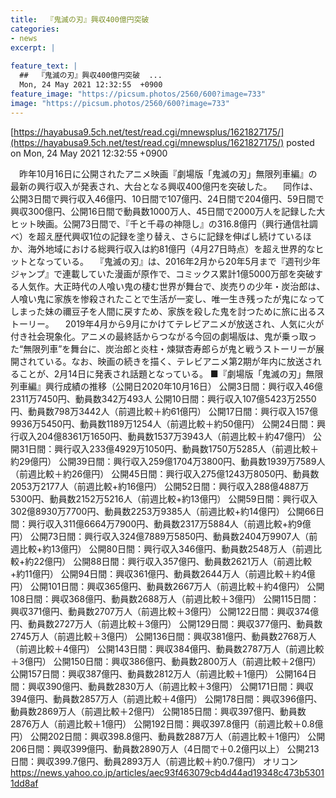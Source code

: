 ```yaml
---
title:  『鬼滅の刃』興収400億円突破  
categories:
- news
excerpt: |
  
feature_text: |
  ##  『鬼滅の刃』興収400億円突破  ...
  Mon, 24 May 2021 12:32:55  +0900
feature_image: "https://picsum.photos/2560/600?image=733"
image: "https://picsum.photos/2560/600?image=733"
---
```


[https://hayabusa9.5ch.net/test/read.cgi/mnewsplus/1621827175/](https://hayabusa9.5ch.net/test/read.cgi/mnewsplus/1621827175/)
posted on Mon, 24 May 2021 12:32:55  +0900

<!--more-->

　昨年10月16日に公開されたアニメ映画『劇場版「鬼滅の刃」無限列車編』の最新の興行収入が発表され、大台となる興収400億円を突破した。 　同作は、公開3日間で興行収入46億円、10日間で107億円、24日間で204億円、59日間で興収300億円、公開16日間で動員数1000万人、45日間で2000万人を記録した大ヒット映画。公開73日間で、『千と千尋の神隠し』の316.8億円（興行通信社調べ）を超え歴代興収1位の記録を塗り替え、さらに記録を伸ばし続けているほか、海外地域における総興行収入は約81億円（4月27日時点）を超え世界的なヒットとなっている。 　『鬼滅の刃』は、2016年2月から20年5月まで『週刊少年ジャンプ』で連載していた漫画が原作で、コミックス累計1億5000万部を突破する人気作。大正時代の人喰い鬼の棲む世界が舞台で、炭売りの少年・炭治郎は、人喰い鬼に家族を惨殺されたことで生活が一変し、唯一生き残ったが鬼になってしまった妹の禰豆子を人間に戻すため、家族を殺した鬼を討つために旅に出るストーリー。 　2019年4月から9月にかけてテレビアニメが放送され、人気に火が付き社会現象化。アニメの最終話からつながる今回の劇場版は、鬼が乗っ取った“無限列車”を舞台に、炭治郎と炎柱・煉獄杏寿郎らが鬼と戦うストーリーが展開されている。なお、映画の続きを描く、テレビアニメ第2期が年内に放送されることが、2月14日に発表され話題となっている。 ■『劇場版「鬼滅の刃」無限列車編』興行成績の推移（公開日2020年10月16日） 公開3日間：興行収入46億2311万7450円、動員数342万493人 公開10日間：興行収入107億5423万2550円、動員数798万3442人（前週比較＋約61億円） 公開17日間：興行収入157億9936万5450円、動員数1189万1254人（前週比較＋約50億円） 公開24日間：興行収入204億8361万1650円、動員数1537万3943人（前週比較＋約47億円） 公開31日間：興行収入233億4929万1050円、動員数1750万5285人（前週比較＋約29億円） 公開39日間：興行収入259億1704万3800円、動員数1939万7589人（前週比較＋約26億円） 公開45日間：興行収入275億1243万8050円、動員数2053万2177人（前週比較+約16億円） 公開52日間：興行収入288億4887万5300円、動員数2152万5216人（前週比較+約13億円） 公開59日間：興行収入302億8930万7700円、動員数2253万9385人（前週比較+約14億円） 公開66日間：興行収入311億6664万7900円、動員数2317万5884人（前週比較+約9億円） 公開73日間：興行収入324億7889万5850円、動員数2404万9907人（前週比較+約13億円） 公開80日間：興行収入346億円、動員数2548万人（前週比較+約22億円） 公開88日間：興行収入357億円、動員数2621万人（前週比較+約11億円） 公開94日間：興収361億円、動員数2644万人（前週比較＋約4億円） 公開101日間：興収365億円、動員数2667万人（前週比較＋約4億円） 公開108日間：興収368億円、動員数2688万人（前週比較＋3億円） 公開115日間：興収371億円、動員数2707万人（前週比較＋3億円） 公開122日間：興収374億円、動員数2727万人（前週比較＋3億円） 公開129日間：興収377億円、動員数2745万人（前週比較＋3億円） 公開136日間：興収381億円、動員数2768万人（前週比較＋4億円） 公開143日間：興収384億円、動員数2787万人（前週比較＋3億円） 公開150日間：興収386億円、動員数2800万人（前週比較＋2億円） 公開157日間：興収387億円、動員数2812万人（前週比較＋1億円） 公開164日間：興収390億円、動員数2830万人（前週比較＋3億円） 公開171日間：興収394億円、動員数2857万人（前週比較＋4億円） 公開178日間：興収396億円、動員数2869万人（前週比較＋2億円） 公開185日間：興収397億円、動員数2876万人（前週比較＋1億円） 公開192日間：興収397.8億円（前週比較＋0.8億円） 公開202日間：興収398.8億円、動員数2887万人（前週比較＋1億円） 公開206日間：興収399億円、動員数2890万人（4日間で＋0.2億円以上） 公開213日間：興収399.7億円、動員2893万人（前週比較＋約0.7億円） オリコン https://news.yahoo.co.jp/articles/aec93f463079cb4d44ad19348c473b53011dd8af
